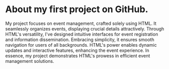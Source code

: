#  About my first project on GitHub.
My project focuses on event management, crafted solely using HTML. It seamlessly organizes events, displaying crucial details attractively. Through HTML's versatility, I've designed intuitive interfaces for event registration and information dissemination. Embracing simplicity, it ensures smooth navigation for users of all backgrounds. HTML's power enables dynamic updates and interactive features, enhancing the event experience. In essence, my project demonstrates HTML's prowess in efficient event management solutions.
